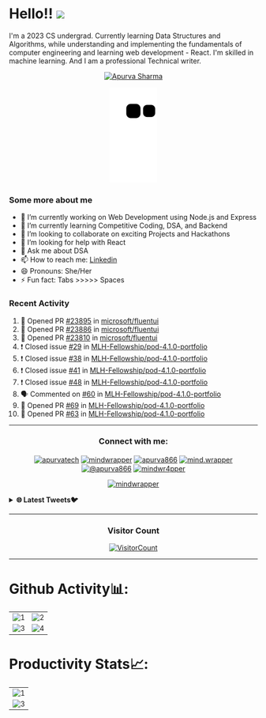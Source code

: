 <!-- <p  align="center"><img height= "500" src = "https://github.com/Apurva-tech/Apurva-tech/blob/master/final.gif"></p>
 -->

# Hello!! <img src="https://media.giphy.com/media/hVa6t0WpoDOk7Pxb7l/giphy.gif" width="50">
I'm a 2023 CS undergrad. Currently learning Data Structures and Algorithms, while understanding and implementing the fundamentals of computer engineering and learning web development - React. I'm skilled in machine learning. And I am a professional Technical writer.

<p align="center"><a href="https://github.com/ryo-ma/github-profile-trophy"><img src="https://github-profile-trophy.vercel.app/?username=Apurva-tech&theme=dracula&column=4&margin-w=15&margin-h=15" alt="Apurva Sharma" /></a></p>

<p align="center">
  <img src="https://github.com/Apurva-tech/Apurva-tech/raw/output/github-contribution-grid-snake.svg" alt="snake"></center>
</p>


### Some more about me
- 🔭 I’m currently working on Web Development using Node.js and Express 
- 🌱 I’m currently learning Competitive Coding, DSA, and Backend
- 👯 I’m looking to collaborate on exciting Projects and Hackathons
- 🤔 I’m looking for help with React
- 💬 Ask me about DSA
- 📫 How to reach me: [Linkedin](https://www.linkedin.com/in/apurva866)
- 😄 Pronouns: She/Her
- ⚡ Fun fact: Tabs >>>>> Spaces

<h3> Recent Activity </h3>
<!--START_SECTION:activity-->

1. 💪 Opened PR [#23895](https://github.com/microsoft/fluentui/pull/23895) in [microsoft/fluentui](https://github.com/microsoft/fluentui)
2. 💪 Opened PR [#23886](https://github.com/microsoft/fluentui/pull/23886) in [microsoft/fluentui](https://github.com/microsoft/fluentui)
3. 💪 Opened PR [#23810](https://github.com/microsoft/fluentui/pull/23810) in [microsoft/fluentui](https://github.com/microsoft/fluentui)
4. ❗️ Closed issue [#29](https://github.com/MLH-Fellowship/pod-4.1.0-portfolio/issues/29) in [MLH-Fellowship/pod-4.1.0-portfolio](https://github.com/MLH-Fellowship/pod-4.1.0-portfolio)
5. ❗️ Closed issue [#38](https://github.com/MLH-Fellowship/pod-4.1.0-portfolio/issues/38) in [MLH-Fellowship/pod-4.1.0-portfolio](https://github.com/MLH-Fellowship/pod-4.1.0-portfolio)
6. ❗️ Closed issue [#41](https://github.com/MLH-Fellowship/pod-4.1.0-portfolio/issues/41) in [MLH-Fellowship/pod-4.1.0-portfolio](https://github.com/MLH-Fellowship/pod-4.1.0-portfolio)
7. ❗️ Closed issue [#48](https://github.com/MLH-Fellowship/pod-4.1.0-portfolio/issues/48) in [MLH-Fellowship/pod-4.1.0-portfolio](https://github.com/MLH-Fellowship/pod-4.1.0-portfolio)
8. 🗣 Commented on [#60](https://github.com/MLH-Fellowship/pod-4.1.0-portfolio/issues/60) in [MLH-Fellowship/pod-4.1.0-portfolio](https://github.com/MLH-Fellowship/pod-4.1.0-portfolio)
9. 💪 Opened PR [#69](https://github.com/MLH-Fellowship/pod-4.1.0-portfolio/pull/69) in [MLH-Fellowship/pod-4.1.0-portfolio](https://github.com/MLH-Fellowship/pod-4.1.0-portfolio)
10. 💪 Opened PR [#63](https://github.com/MLH-Fellowship/pod-4.1.0-portfolio/pull/63) in [MLH-Fellowship/pod-4.1.0-portfolio](https://github.com/MLH-Fellowship/pod-4.1.0-portfolio)

<!--END_SECTION:activity-->

<hr>

<!-- <h3 align="center">Connect with me:</h3>
<p align="center">
<a href="https://twitter.com/mindwrapper" target="blank"><img align="center" src="https://img.icons8.com/cute-clipart/64/000000/twitter.png" alt="mindwrapper" height="50" width="50" /></a> &nbsp;&nbsp;&nbsp;
<a href="https://www.linkedin.com/in/apurva866/" target="blank"><img align="center" src="https://img.icons8.com/cute-clipart/64/000000/linkedin.png" alt="apurva866" height="50" width="50" /></a>&nbsp;&nbsp;&nbsp;&nbsp;
<a href="https://instagram.com/mind.wrapper" target="blank"><img align="center" src="https://img.icons8.com/cute-clipart/64/000000/instagram-new.png" alt="mind.wrapper" height="50" width="50" /></a>
</p> -->


<h3 align="center">Connect with me:</h3>
<p align="center">
<a href="https://dev.to/apurvatech" target="blank"><img align="center" src="https://raw.githubusercontent.com/rahuldkjain/github-profile-readme-generator/master/src/images/icons/Social/devto.svg" alt="apurvatech" height="30" width="40" /></a>
<a href="https://twitter.com/mindwrapper" target="blank"><img align="center" src="https://raw.githubusercontent.com/rahuldkjain/github-profile-readme-generator/master/src/images/icons/Social/twitter.svg" alt="mindwrapper" height="30" width="40" /></a>
<a href="https://linkedin.com/in/apurva866" target="blank"><img align="center" src="https://raw.githubusercontent.com/rahuldkjain/github-profile-readme-generator/master/src/images/icons/Social/linked-in-alt.svg" alt="apurva866" height="30" width="40" /></a>
<a href="https://instagram.com/mind.wrapper" target="blank"><img align="center" src="https://raw.githubusercontent.com/rahuldkjain/github-profile-readme-generator/master/src/images/icons/Social/instagram.svg" alt="mind.wrapper" height="30" width="40" /></a>
<a href="https://medium.com/@apurva866" target="blank"><img align="center" src="https://raw.githubusercontent.com/rahuldkjain/github-profile-readme-generator/master/src/images/icons/Social/medium.svg" alt="@apurva866" height="30" width="40" /></a>
<a href="https://www.leetcode.com/mindwr4pper" target="blank"><img align="center" src="https://raw.githubusercontent.com/rahuldkjain/github-profile-readme-generator/master/src/images/icons/Social/leet-code.svg" alt="mindwr4pper" height="30" width="40" /></a>
 
<p align="center"> <a href="https://twitter.com/mindwrapper" target="blank"><img src="https://img.shields.io/twitter/follow/mindwrapper?logo=twitter&style=for-the-badge" alt="mindwrapper" /></a> </p>

</p>

<details>
	<summary><strong> 🌐 Latest Tweets🐦</strong></summary>
	<p>
		<a align="center" href="https://twitter.com/mindwrapper">
			<img src="https://github-readme-twitter.gazf.vercel.app/api?id=mindwrapper&layout=wide&show_retweet=off&show_reply=off?" />
		</a>	
	</p>
</details>

<hr>

<h3 align="center">Visitor Count</h3>
<a align="center" href="https://profile-counter.glitch.me/{Apurva-tech}/count.svg">
  
  ![VisitorCount](https://profile-counter.glitch.me/{Apurva-tech}/count.svg)  
  
</a>

<hr>

# Github Activity📊:

<table>
  <tr>
    <td><img src="https://github-readme-stats.vercel.app/api?username=Apurva-tech&theme=radical&show_icons=true"  display=block width=100% height=auto  alt="1" ></td>
    <td><img src="https://github-readme-stats.vercel.app/api/top-langs/?username=Apurva-tech&theme=radical&layout=compact&hide=Jupyter%20Notebook"  display=block width=100% height=auto  alt="2" ></td>
   </tr> 
   <tr>
      <td><img src="https://github-readme-streak-stats.herokuapp.com/?user=Apurva-tech&theme=tokyonight"  display=block width=100% height=auto alt="3" ></td>
     <td><img src="https://github-readme-stats.vercel.app/api/wakatime?username=mindwrapper&custom_title=Language%20Stats&layout=compact&theme=tokyonight" align="right" display=block width=100% height=auto  alt="4"  >
  </td>
  </tr>
</table>

# Productivity Stats📈:
<table>
  <tr>
    <td><img src="https://github-profile-summary-cards.vercel.app/api/cards/profile-details?username=Apurva-tech&theme=monokai"  display=block width=100% height=auto  alt="1" ></td>
   </tr> 
   <tr>
      <td><img src="https://activity-graph.herokuapp.com/graph?username=Apurva-tech&bg_color=1a1b27&color=be90f2&line=638fda&point=35aea1&area=true"  display=block width=100% height=auto alt="3" ></td>
  </td>
  </tr>
</table>
